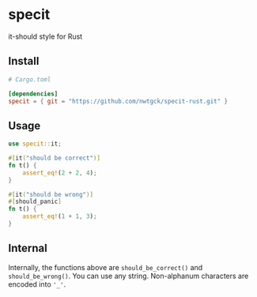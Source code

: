 # specit
it-should style for Rust

## Install

```toml
# Cargo.toml

[dependencies]
specit = { git = "https://github.com/nwtgck/specit-rust.git" }
```

## Usage

```rust
use specit::it;

#[it("should be correct")]
fn t() {
    assert_eq!(2 + 2, 4);
}

#[it("should be wrong")]
#[should_panic]
fn t() {
    assert_eq!(1 + 1, 3);
}
```

## Internal

Internally, the functions above are `should_be_correct()` and `should_be_wrong()`. You can use any string. Non-alphanum characters are encoded into `'_'`.

